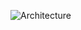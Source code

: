 ![Architecture](https://raw.githubusercontent.com/serverless-operations/serverless-enterprise-application-boilerplate-for-python/master/services/message-service/archtecture.png)